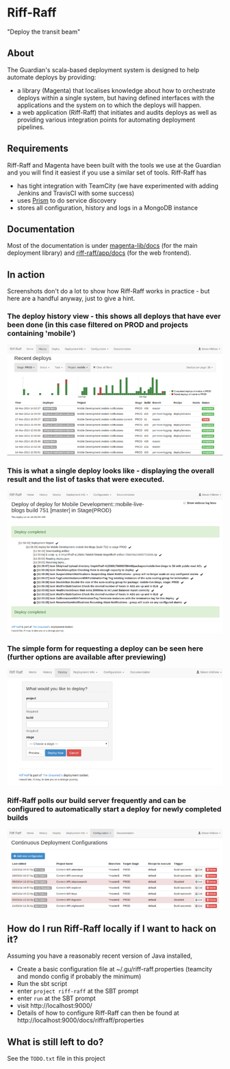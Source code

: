 Riff-Raff
=========

"Deploy the transit beam"

About
-----

The Guardian's scala-based deployment system is designed to help automate
deploys by providing:

 - a library (Magenta) that localises knowledge about how to orchestrate deploys within a
 single system, but having defined interfaces with the applications and the
 system on to which the deploys will happen.
 - a web application (Riff-Raff) that initiates and audits deploys as well as providing
 various integration points for automating deployment pipelines.

Requirements
-----

Riff-Raff and Magenta have been built with the tools we use at the Guardian
and you will find it easiest if you use a similar set of tools. Riff-Raff has

 - has tight integration with TeamCity (we have experimented with adding Jenkins and TravisCI with some success)
 - uses [Prism](http://github.com/guardian/prism) to do service discovery
 - stores all configuration, history and logs in a MongoDB instance

Documentation
-----

Most of the documentation is under [magenta-lib/docs](magenta-lib/docs) (for the main deployment library)
and [riff-raff/app/docs](riff-raff/app/docs) (for the web frontend).

In action
-----

Screenshots don't do a lot to show how Riff-Raff works in practice - but here are
a handful anyway, just to give a hint.

### The deploy history view - this shows all deploys that have ever been done (in this case filtered on PROD and projects containing 'mobile')

![Deploy history](contrib/img/deployment_history.png)

### This is what a single deploy looks like - displaying the overall result and the list of tasks that were executed.

![Deploy log](contrib/img/deployment_view.png)

### The simple form for requesting a deploy can be seen here (further options are available after previewing)

![Request a deploy](contrib/img/deployment_request.png)

### Riff-Raff polls our build server frequently and can be configured to automatically start a deploy for newly completed builds

![Continuous deployment configuration](contrib/img/deployment_continuous.png)

How do I run Riff-Raff locally if I want to hack on it?
-------------------------------------------------------

Assuming you have a reasonably recent version of Java installed, 

 * Create a basic configuration file at ~/.gu/riff-raff.properties (teamcity and mondo config if probably the minimum)
 * Run the sbt script
 * enter `project riff-raff` at the SBT prompt
 * enter `run` at the SBT prompt
 * visit http://localhost:9000/
 * Details of how to configure Riff-Raff can then be found at http://localhost:9000/docs/riffraff/properties 


What is still left to do?
------

See the `TODO.txt` file in this project
